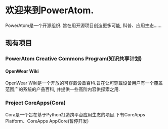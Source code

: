 # 欢迎来到PowerAtom.

PowerAtom是一个开源组织. 旨在用开源项目创造更多可能, 科普、应用生态......

## 现有项目

### PowerAtom Creative Commons Program(知识共享计划)

#### OpenWear Wiki
 OpenWear Wiki是一个开放的可穿戴设备百科.旨在让可穿戴设备用户有一个覆盖范围广的系统的产品百科, 并提供一些高阶内容供探索之用.

### Project CoreApps(Cora)

 Cora是一个旨在基于Python打造跨平台应用生态的项目.下有CoreApps Platform、CoreApps AppCore(暂停开发)
